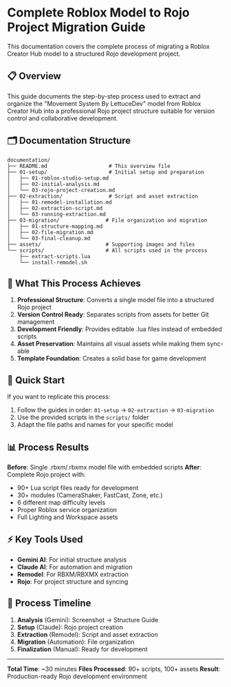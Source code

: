 # Complete Roblox Model to Rojo Project Migration Guide

This documentation covers the complete process of migrating a Roblox Creator Hub model to a structured Rojo development project.

## 📋 Overview

This guide documents the step-by-step process used to extract and organize the "Movement System By LettuceDev" model from Roblox Creator Hub into a professional Rojo project structure suitable for version control and collaborative development.

## 🗂️ Documentation Structure

```
documentation/
├── README.md                    # This overview file
├── 01-setup/                    # Initial setup and preparation
│   ├── 01-roblox-studio-setup.md
│   ├── 02-initial-analysis.md
│   └── 03-rojo-project-creation.md
├── 02-extraction/               # Script and asset extraction
│   ├── 01-remodel-installation.md
│   ├── 02-extraction-script.md
│   └── 03-running-extraction.md
├── 03-migration/               # File organization and migration
│   ├── 01-structure-mapping.md
│   ├── 02-file-migration.md
│   └── 03-final-cleanup.md
├── assets/                     # Supporting images and files
└── scripts/                    # All scripts used in the process
    ├── extract-scripts.lua
    └── install-remodel.sh
```

## 🎯 What This Process Achieves

1. **Professional Structure**: Converts a single model file into a structured Rojo project
2. **Version Control Ready**: Separates scripts from assets for better Git management
3. **Development Friendly**: Provides editable .lua files instead of embedded scripts
4. **Asset Preservation**: Maintains all visual assets while making them sync-able
5. **Template Foundation**: Creates a solid base for game development

## 🚀 Quick Start

If you want to replicate this process:

1. Follow the guides in order: `01-setup` → `02-extraction` → `03-migration`
2. Use the provided scripts in the `scripts/` folder
3. Adapt the file paths and names for your specific model

## 📊 Process Results

**Before**: Single .rbxm/.rbxmx model file with embedded scripts
**After**: Complete Rojo project with:
- 90+ Lua script files ready for development
- 30+ modules (CameraShaker, FastCast, Zone, etc.)
- 6 different map difficulty levels
- Proper Roblox service organization
- Full Lighting and Workspace assets

## ⚡ Key Tools Used

- **Gemini AI**: For initial structure analysis
- **Claude AI**: For automation and migration
- **Remodel**: For RBXM/RBXMX extraction
- **Rojo**: For project structure and syncing

## 📝 Process Timeline

1. **Analysis** (Gemini): Screenshot → Structure Guide
2. **Setup** (Claude): Rojo project creation
3. **Extraction** (Remodel): Script and asset extraction  
4. **Migration** (Automation): File organization
5. **Finalization** (Manual): Ready for development

---

**Total Time**: ~30 minutes
**Files Processed**: 90+ scripts, 100+ assets
**Result**: Production-ready Rojo development environment